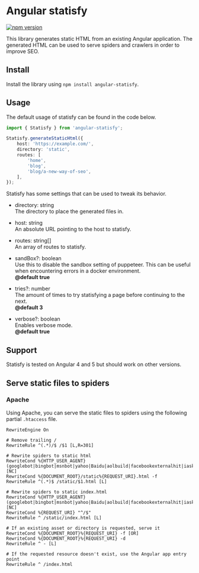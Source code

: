 # Angular statisfy
[![npm version](https://img.shields.io/npm/v/angular-statisfy.svg?style=for-the-badge)](https://www.npmjs.com/package/angular-statisfy)


This library generates static HTML from an existing Angular application.
The generated HTML can be used to serve spiders and crawlers in order to
improve SEO.

## Install
Install the library using `npm install angular-statisfy`.

## Usage

The default usage of statisfy can be found in the code below.

```typescript
import { Statisfy } from 'angular-statisfy';

Statisfy.generateStaticHtml({
    host: 'https://example.com/',
    directory: 'static',
    routes: [
        'home',
        'blog',
        'blog/a-new-way-of-seo',
    ],
});
```

Statisfy has some settings that can be used to tweak its behavior.

 - directory: string  
   The directory to place the generated files in.

 - host: string  
   An absolute URL pointing to the host to statisfy.

 - routes: string[]  
   An array of routes to statisfy.

 - sandBox?: boolean  
   Use this to disable the sandbox setting of puppeteer. This can be useful
   when encountering errors in a docker environment.  
   **@default true**

 - tries?: number  
   The amount of times to try statisfying a page before continuing to the
   next.  
   **@default 3**

 - verbose?: boolean  
   Enables verbose mode.  
   **@default true**

## Support
Statisfy is tested on Angular 4 and 5 but should work on other versions.

## Serve static files to spiders

### Apache
Using Apache, you can serve the static files to spiders using the following
partial `.htaccess` file.

```apacheconfig
RewriteEngine On

# Remove trailing /
RewriteRule ^(.*)/$ /$1 [L,R=301]

# Rewrite spiders to static html
RewriteCond %{HTTP_USER_AGENT} (googlebot|bingbot|msnbot|yahoo|Baidu|aolbuild|facebookexternalhit|iaskspider|DuckDuckBot|Applebot|Almaden|iarchive|archive.org_bot) [NC]
RewriteCond %{DOCUMENT_ROOT}/static%{REQUEST_URI}.html -f
RewriteRule ^(.*)$ /static/$1.html [L]

# Rewrite spiders to static index.html
RewriteCond %{HTTP_USER_AGENT} (googlebot|bingbot|msnbot|yahoo|Baidu|aolbuild|facebookexternalhit|iaskspider|DuckDuckBot|Applebot|Almaden|iarchive|archive.org_bot) [NC]
RewriteCond %{REQUEST_URI} "^/$"
RewriteRule ^ /static/index.html [L]

# If an existing asset or directory is requested, serve it
RewriteCond %{DOCUMENT_ROOT}%{REQUEST_URI} -f [OR]
RewriteCond %{DOCUMENT_ROOT}%{REQUEST_URI} -d
RewriteRule ^ - [L]

# If the requested resource doesn't exist, use the Angular app entry point
RewriteRule ^ /index.html
```

